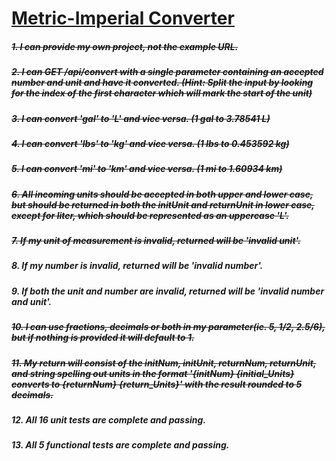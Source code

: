 # [Metric-Imperial Converter](https://www.freecodecamp.org/learn/quality-assurance/quality-assurance-projects/metric-imperial-converter)

##### ~~1. I can provide my own project, not the example URL.~~

##### ~~2. I can GET /api/convert with a single parameter containing an accepted number and unit and have it converted. (Hint: Split the input by looking for the index of the first character which will mark the start of the unit)~~

##### ~~3. I can convert 'gal' to 'L' and vice versa. (1 gal to 3.78541 L)~~

##### ~~4. I can convert 'lbs' to 'kg' and vice versa. (1 lbs to 0.453592 kg)~~

##### ~~5. I can convert 'mi' to 'km' and vice versa. (1 mi to 1.60934 km)~~

##### ~~6. All incoming units should be accepted in both upper and lower case, but should be returned in both the initUnit and returnUnit in lower case, except for liter, which should be represented as an uppercase 'L'.~~

##### ~~7. If my unit of measurement is invalid, returned will be 'invalid unit'.~~

##### 8. If my number is invalid, returned will be 'invalid number'.

##### 9. If both the unit and number are invalid, returned will be 'invalid number and unit'.

##### ~~10. I can use fractions, decimals or both in my parameter(ie. 5, 1/2, 2.5/6), but if nothing is provided it will default to 1.~~

##### ~~11. My return will consist of the initNum, initUnit, returnNum, returnUnit, and string spelling out units in the format '{initNum} {initial_Units} converts to {returnNum} {return_Units}' with the result rounded to 5 decimals.~~

##### 12. All 16 unit tests are complete and passing.

##### 13. All 5 functional tests are complete and passing.
